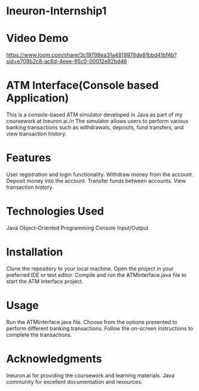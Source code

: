 # Ineuron-Internship1

# Video Demo
https://www.loom.com/share/3c19798ea31a4819978de81bbd41bf4b?sid=e709b2c8-ac6d-4eee-95c0-00012e92bd46

# ATM Interface(Console based Application)
This is a console-based ATM simulator developed in Java as part of my coursework at Ineuron.ai./n
The simulator allows users to perform various banking transactions such as withdrawals, deposits, fund transfers, and view transaction history.

# Features
User registration and login functionality.
Withdraw money from the account.
Deposit money into the account.
Transfer funds between accounts.
View transaction history.

# Technologies Used
Java
Object-Oriented Programming
Console Input/Output

# Installation
Clone the repository to your local machine.
Open the project in your preferred IDE or text editor.
Compile and run the ATMInterface.java file to start the ATM Interface project.

# Usage
Run the ATMInterface.java file.
Choose from the options presented to perform different banking transactions.
Follow the on-screen instructions to complete the transactions.

# Acknowledgments
Ineuron.ai for providing the coursework and learning materials.
Java community for excellent documentation and resources.
